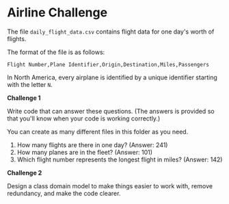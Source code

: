 # Airline Challenge


The file `daily_flight_data.csv` contains flight data for one day's worth
of flights.  

The format of the file is as follows:

`Flight Number,Plane Identifier,Origin,Destination,Miles,Passengers`

In North America, every airplane is identified by a unique identifier starting with the letter `N`.

**Challenge 1**

Write code that can answer these questions. (The answers is provided so that you'll know when your code is working correctly.)

You can create as many different files in this folder as you need.

1. How many flights are there in one day? (Answer: 241)
2. How many planes are in the fleet? (Answer: 101)
3. Which flight number represents the longest flight in miles? (Answer: 142)

**Challenge 2**

Design a class domain model to make things easier to work with,
remove redundancy, and make the code clearer.
